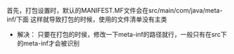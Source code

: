 首先，打包设置时，默认的MANIFEST.MF文件会在src/main/com/java/meta-inf/下面
这样就导致打包的时候，使用的文件清单没有主类

- 解决：
    只要在打包的时侯，修改一下meta-inf的路径就行，一般只有在src下的meta-inf才会被识别